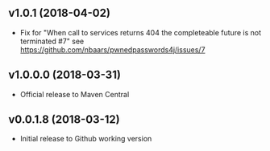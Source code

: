 ## v1.0.1 (2018-04-02)

- Fix for "When call to services returns 404 the completeable future is not terminated #7" see https://github.com/nbaars/pwnedpasswords4j/issues/7

## v1.0.0.0 (2018-03-31)

- Official release to Maven Central

## v0.0.1.8 (2018-03-12)

- Initial release to Github working version  